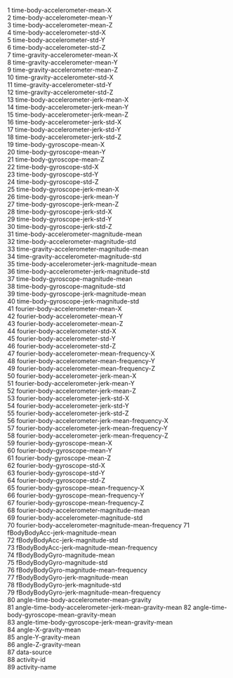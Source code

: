  1 time-body-accelerometer-mean-X                      
 2 time-body-accelerometer-mean-Y                      
 3 time-body-accelerometer-mean-Z                      
 4 time-body-accelerometer-std-X                       
 5 time-body-accelerometer-std-Y                       
 6 time-body-accelerometer-std-Z                       
 7 time-gravity-accelerometer-mean-X                   
 8 time-gravity-accelerometer-mean-Y                   
 9 time-gravity-accelerometer-mean-Z                   
10 time-gravity-accelerometer-std-X                    
11 time-gravity-accelerometer-std-Y                    
12 time-gravity-accelerometer-std-Z                    
13 time-body-accelerometer-jerk-mean-X                 
14 time-body-accelerometer-jerk-mean-Y                 
15 time-body-accelerometer-jerk-mean-Z                 
16 time-body-accelerometer-jerk-std-X                  
17 time-body-accelerometer-jerk-std-Y                  
18 time-body-accelerometer-jerk-std-Z                  
19 time-body-gyroscope-mean-X                          
20 time-body-gyroscope-mean-Y                          
21 time-body-gyroscope-mean-Z                          
22 time-body-gyroscope-std-X                           
23 time-body-gyroscope-std-Y                           
24 time-body-gyroscope-std-Z                           
25 time-body-gyroscope-jerk-mean-X                     
26 time-body-gyroscope-jerk-mean-Y                     
27 time-body-gyroscope-jerk-mean-Z                     
28 time-body-gyroscope-jerk-std-X                      
29 time-body-gyroscope-jerk-std-Y                      
30 time-body-gyroscope-jerk-std-Z                      
31 time-body-accelerometer-magnitude-mean              
32 time-body-accelerometer-magnitude-std               
33 time-gravity-accelerometer-magnitude-mean           
34 time-gravity-accelerometer-magnitude-std            
35 time-body-accelerometer-jerk-magnitude-mean         
36 time-body-accelerometer-jerk-magnitude-std          
37 time-body-gyroscope-magnitude-mean                  
38 time-body-gyroscope-magnitude-std                   
39 time-body-gyroscope-jerk-magnitude-mean             
40 time-body-gyroscope-jerk-magnitude-std              
41 fourier-body-accelerometer-mean-X                   
42 fourier-body-accelerometer-mean-Y                   
43 fourier-body-accelerometer-mean-Z                   
44 fourier-body-accelerometer-std-X                    
45 fourier-body-accelerometer-std-Y                    
46 fourier-body-accelerometer-std-Z                    
47 fourier-body-accelerometer-mean-frequency-X         
48 fourier-body-accelerometer-mean-frequency-Y         
49 fourier-body-accelerometer-mean-frequency-Z         
50 fourier-body-accelerometer-jerk-mean-X              
51 fourier-body-accelerometer-jerk-mean-Y              
52 fourier-body-accelerometer-jerk-mean-Z              
53 fourier-body-accelerometer-jerk-std-X               
54 fourier-body-accelerometer-jerk-std-Y               
55 fourier-body-accelerometer-jerk-std-Z               
56 fourier-body-accelerometer-jerk-mean-frequency-X    
57 fourier-body-accelerometer-jerk-mean-frequency-Y    
58 fourier-body-accelerometer-jerk-mean-frequency-Z    
59 fourier-body-gyroscope-mean-X                       
60 fourier-body-gyroscope-mean-Y                       
61 fourier-body-gyroscope-mean-Z                       
62 fourier-body-gyroscope-std-X                        
63 fourier-body-gyroscope-std-Y                        
64 fourier-body-gyroscope-std-Z                        
65 fourier-body-gyroscope-mean-frequency-X             
66 fourier-body-gyroscope-mean-frequency-Y             
67 fourier-body-gyroscope-mean-frequency-Z             
68 fourier-body-accelerometer-magnitude-mean           
69 fourier-body-accelerometer-magnitude-std            
70 fourier-body-accelerometer-magnitude-mean-frequency 
71 fBodyBodyAcc-jerk-magnitude-mean                    
72 fBodyBodyAcc-jerk-magnitude-std                     
73 fBodyBodyAcc-jerk-magnitude-mean-frequency          
74 fBodyBodyGyro-magnitude-mean                        
75 fBodyBodyGyro-magnitude-std                         
76 fBodyBodyGyro-magnitude-mean-frequency              
77 fBodyBodyGyro-jerk-magnitude-mean                   
78 fBodyBodyGyro-jerk-magnitude-std                    
79 fBodyBodyGyro-jerk-magnitude-mean-frequency         
80 angle-time-body-accelerometer-mean-gravity          
81 angle-time-body-accelerometer-jerk-mean-gravity-mean
82 angle-time-body-gyroscope-mean-gravity-mean         
83 angle-time-body-gyroscope-jerk-mean-gravity-mean    
84 angle-X-gravity-mean                                
85 angle-Y-gravity-mean                                
86 angle-Z-gravity-mean                                
87 data-source                                         
88 activity-id                                         
89 activity-name